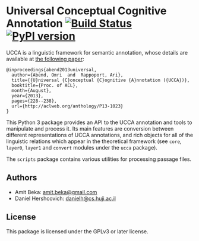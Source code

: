 Universal Conceptual Cognitive Annotation [![Build Status](https://travis-ci.org/danielhers/ucca.svg?branch=master)](https://travis-ci.org/danielhers/ucca) [![PyPI version](https://badge.fury.io/py/UCCA.svg)](https://badge.fury.io/py/UCCA)
============================
UCCA is a linguistic framework for semantic annotation, whose details
are available at [the following paper](http://www.cs.huji.ac.il/~oabend/papers/ucca_acl.pdf):

    @inproceedings{abend2013universal,
      author={Abend, Omri  and  Rappoport, Ari},
      title={{U}niversal {C}onceptual {C}ognitive {A}nnotation ({UCCA})},
      booktitle={Proc. of ACL},
      month={August},
      year={2013},
      pages={228--238},
      url={http://aclweb.org/anthology/P13-1023}
    }

This Python 3 package provides an API to the UCCA annotation and tools to
manipulate and process it. Its main features are conversion between different
representations of UCCA annotations, and rich objects for all of the linguistic
relations which appear in the theoretical framework (see `core`, `layer0`, `layer1`
and `convert` modules under the `ucca` package).

The `scripts` package contains various utilities for processing passage files.


Authors
------
* Amit Beka: amit.beka@gmail.com
* Daniel Hershcovich: danielh@cs.huji.ac.il


License
-------
This package is licensed under the GPLv3 or later license.
